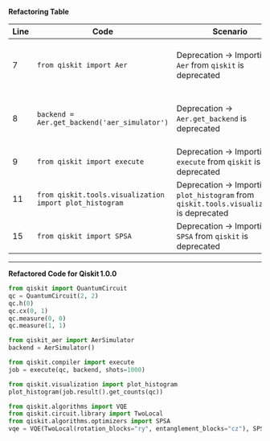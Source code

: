 **Refactoring Table**

| Line | Code | Scenario | Reference | Artifact | Refactoring |
|------|------|----------|-----------|----------|-------------|
| 7 | `from qiskit import Aer` | Deprecation → Importing `Aer` from `qiskit` is deprecated | qrn_notax_ddbb--548acfe8-db26-45b7-ab5c-c637c63ee4b0 | Aer | `from qiskit_aer import AerSimulator` |
| 8 | `backend = Aer.get_backend('aer_simulator')` | Deprecation → `Aer.get_backend` is deprecated | qrn_notax_ddbb--548acfe8-db26-45b7-ab5c-c637c63ee4b0 | Aer.get_backend | `backend = AerSimulator()` |
| 9 | `from qiskit import execute` | Deprecation → Importing `execute` from `qiskit` is deprecated | IK | execute | `from qiskit.compiler import execute` |
| 11 | `from qiskit.tools.visualization import plot_histogram` | Deprecation → Importing `plot_histogram` from `qiskit.tools.visualization` is deprecated | IK | plot_histogram | `from qiskit.visualization import plot_histogram` |
| 15 | `from qiskit import SPSA` | Deprecation → Importing `SPSA` from `qiskit` is deprecated | IK | SPSA | `from qiskit.algorithms.optimizers import SPSA` |

---

**Refactored Code for Qiskit 1.0.0**

```python
from qiskit import QuantumCircuit
qc = QuantumCircuit(2, 2)
qc.h(0)
qc.cx(0, 1)
qc.measure(0, 0)
qc.measure(1, 1)

from qiskit_aer import AerSimulator
backend = AerSimulator()

from qiskit.compiler import execute
job = execute(qc, backend, shots=1000)

from qiskit.visualization import plot_histogram
plot_histogram(job.result().get_counts(qc))

from qiskit.algorithms import VQE
from qiskit.circuit.library import TwoLocal
from qiskit.algorithms.optimizers import SPSA
vqe = VQE(TwoLocal(rotation_blocks="ry", entanglement_blocks="cz"), SPSA())
```
